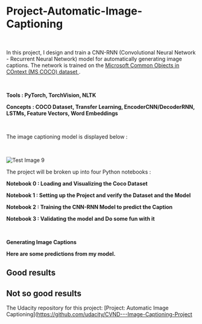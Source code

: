 # Project-Automatic-Image-Captioning

<br />

In this project, I design and train a CNN-RNN (Convolutional Neural Network - Recurrent Neural Network) model for automatically generating image captions. The network is trained on the [ Microsoft Common Objects in COntext (MS COCO) dataset ](http://cocodataset.org/#home). 

<br />

**Tools : PyTorch, TorchVision, NLTK**
<br />

**Concepts : COCO Dataset, Transfer Learning, EncoderCNN/DecoderRNN, LSTMs, Feature Vectors, Word Embeddings**

<br />

The image captioning model is displayed below :

<br />

![Test Image 9](https://github.com/george-kalitsios/Project-Automatic-Image-Captioning/blob/master/Images/encoder-decoder.png)



The project will be broken up into four Python notebooks :

**Notebook 0 : Loading and Visualizing the Coco Dataset**

**Notebook 1 : Setting up the Project and verify the Dataset and the Model**

**Notebook 2 : Training the CNN-RNN Model to predict the Caption**

**Notebook 3 : Validating the model and Do some fun with it**

<br />

**Generating Image Captions**

**Here are some predictions from my model.**

## Good results

## Not so good results

The Udacity repository for this project: [Project: Automatic Image Captioning](https://github.com/udacity/CVND---Image-Captioning-Project

